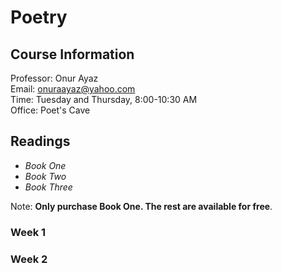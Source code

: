 # Poetry

## **Course Information**

Professor: Onur Ayaz \
Email: onuraayaz@yahoo.com  
Time: Tuesday and Thursday, 8:00-10:30 AM \
Office: Poet's Cave

## Readings

- *Book One*
- *Book Two*
- *Book Three*

Note: **Only purchase Book One. The rest are available for free**.

### Week 1

### Week 2